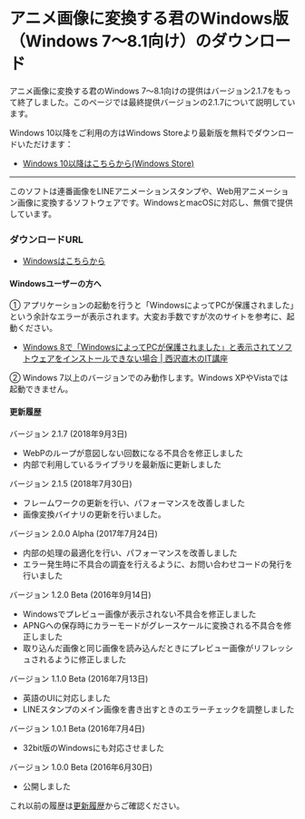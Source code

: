 # アニメ画像に変換する君のWindows版（Windows 7〜8.1向け）のダウンロード

アニメ画像に変換する君のWindows 7〜8.1向けの提供はバージョン2.1.7をもって終了しました。このページでは最終提供バージョンの2.1.7について説明しています。

Windows 10以降をご利用の方はWindows Storeより最新版を無料でダウンロードいただけます：

- [Windows 10以降はこちらから(Windows Store)](https://www.microsoft.com/ja-jp/p/%E3%82%A2%E3%83%8B%E3%83%A1%E7%94%BB%E5%83%8F%E3%81%AB%E5%A4%89%E6%8F%9B%E3%81%99%E3%82%8B%E5%90%9B/9n36kvc52st9?activetab)

----

このソフトは連番画像をLINEアニメーションスタンプや、Web用アニメーション画像に変換するソフトウェアです。WindowsとmacOSに対応し、無償で提供しています。

### ダウンロードURL

- [Windowsはこちらから](https://github.com/ics-creative/160609_animation-image-generator/releases/download/release-2.1.7/Software-Win.zip)


#### Windowsユーザーの方へ

① アプリケーションの起動を行うと「WindowsによってPCが保護されました」という余計なエラーが表示されます。大変お手数ですが次のサイトを参考に、起動ください。

- [Windows 8で「WindowsによってPCが保護されました」と表示されてソフトウェアをインストールできない場合 | 西沢直木のIT講座](http://www.nishi2002.com/4577.html)

② Windows 7以上のバージョンでのみ動作します。Windows XPやVistaでは起動できません。

#### 更新履歴

バージョン 2.1.7 (2018年9月3日)

- WebPのループが意図しない回数になる不具合を修正しました
- 内部で利用しているライブラリを最新版に更新しました

バージョン 2.1.5 (2018年7月30日)

- フレームワークの更新を行い、パフォーマンスを改善しました
- 画像変換バイナリの更新を行いました。

バージョン 2.0.0 Alpha (2017年7月24日)

- 内部の処理の最適化を行い、パフォーマンスを改善しました
- エラー発生時に不具合の調査を行えるように、お問い合わせコードの発行を行いました

バージョン 1.2.0 Beta (2016年9月14日)

- Windowsでプレビュー画像が表示されない不具合を修正しました
- APNGへの保存時にカラーモードがグレースケールに変換される不具合を修正しました
- 取り込んだ画像と同じ画像を読み込んだときにプレビュー画像がリフレッシュされるように修正しました

バージョン 1.1.0 Beta (2016年7月13日)

- 英語のUIに対応しました
- LINEスタンプのメイン画像を書き出すときのエラーチェックを調整しました

バージョン 1.0.1 Beta (2016年7月4日)

- 32bit版のWindowsにも対応させました

バージョン 1.0.0 Beta (2016年6月30日)

- 公開しました

これ以前の履歴は[更新履歴](Change_Log.md)からご確認ください。
